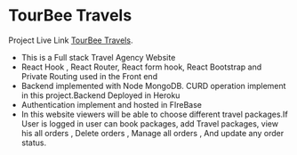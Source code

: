 # TourBee Travels

Project Live Link [TourBee Travels](https://travel-agency-c4ee4.web.app/home).

- This is a Full stack Travel Agency Website
- React Hook , React Router, React form hook, React Bootstrap and Private Routing used in the Front end
- Backend implemented with Node MongoDB. CURD operation implement in this project.Backend Deployed in Heroku
- Authentication implement  and hosted in FIreBase
- In this website viewers will be able to choose different travel packages.If  User is logged in user can book packages, add Travel packages, view his all orders , Delete orders , Manage all orders , And update any order status.



